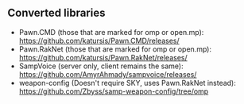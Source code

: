 ## Converted libraries

- Pawn.CMD (those that are marked for omp or open.mp): https://github.com/katursis/Pawn.CMD/releases/
- Pawn.RakNet (those that are marked for omp or open.mp): https://github.com/katursis/Pawn.RakNet/releases/
- SampVoice (server only, client remains the same): https://github.com/AmyrAhmady/sampvoice/releases/
- weapon-config (Doesn't require SKY, uses Pawn.RakNet instead): https://github.com/Zbyss/samp-weapon-config/tree/omp
